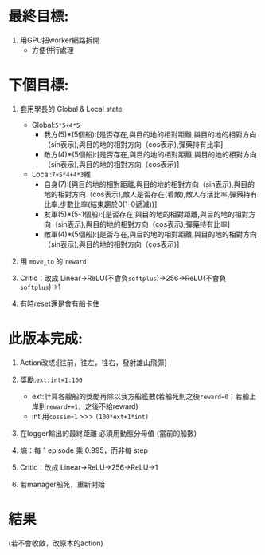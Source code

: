 
# 最終目標:
1. 用GPU把worker網路拆開
   * 方便併行處理

# 下個目標:
1. 套用學長的 Global & Local state
   * Global:`5*5+4*5`
     * 我方(5)*(5個船):[是否存在,與目的地的相對距離,與目的地的相對方向（sin表示),與目的地的相對方向（cos表示),彈藥持有比率]
     * 敵方(4)*(5個船):[是否存在,與目的地的相對距離,與目的地的相對方向（sin表示),與目的地的相對方向（cos表示)]
   * Local:`7+5*4+4*3`維
     * 自身(7):[與目的地的相對距離,與目的地的相對方向（sin表示),與目的地的相對方向（cos表示),敵人是否存在(看敵),敵人存活比率,彈藥持有比率,步數比率(結束趨於0(1-0遞減))]
     * 友軍(5)*(5-1個船):[是否存在,與目的地的相對距離,與目的地的相對方向（sin表示),與目的地的相對方向（cos表示),彈藥持有比率]
     * 敵軍(4)*(5個船):[是否存在,與目的地的相對距離,與目的地的相對方向（sin表示),與目的地的相對方向（cos表示)]
       

2. 用 `move_to` 的 `reward`

3. Critic：改成 Linear→ReLU(不會負`softplus`)→256→ReLU(不會負`softplus`)→1

4. 有時reset還是會有船卡住

# 此版本完成:
1. Action改成:[往前，往左，往右，發射雄山飛彈]
   
2. 獎勵:`ext:int=1:100`
   * ext:計算各艘船的獎勵再除以我方船艦數(若船死則之後`reward=0`；若船上岸則`reward+=1`，之後不給reward)
   * int:用`cossim+1` >>> `(100*ext+1*int)`
     
3. 在logger輸出的最終距離 必須用動態分母值 (當前的船數)

4. 熵：每 1 episode 乘 0.995，而非每 step

5. Critic：改成 Linear→ReLU→256→ReLU→1

6. 若manager船死，重新開始

# 結果
(若不會收斂，改原本的action)

